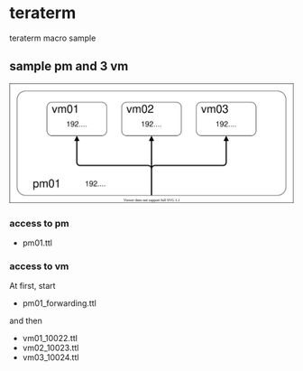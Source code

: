 # teraterm
teraterm macro sample

## sample pm and 3 vm

![node list](https://raw.githubusercontent.com/akai-tsuki/teraterm/master/node_list.svg "node")

### access to pm

- pm01.ttl

### access to vm

At first, start
- pm01_forwarding.ttl

and then 
- vm01_10022.ttl
- vm02_10023.ttl
- vm03_10024.ttl

